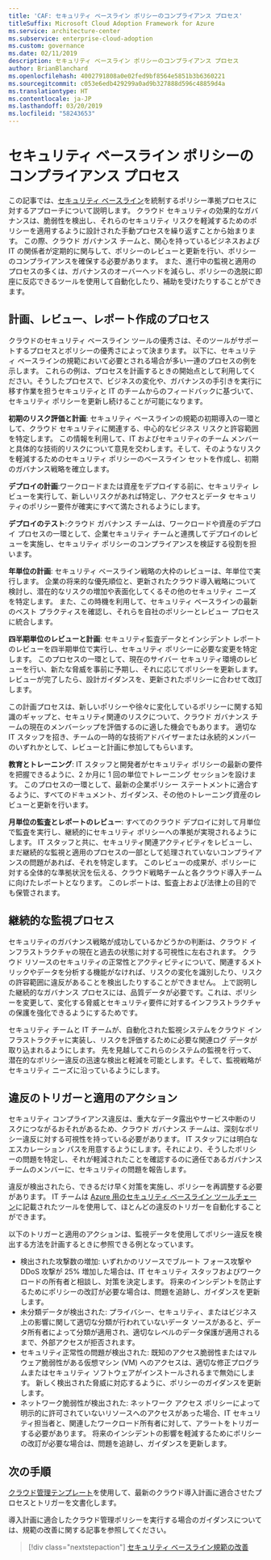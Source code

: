 ```yaml
---
title: 'CAF: セキュリティ ベースライン ポリシーのコンプライアンス プロセス'
titleSuffix: Microsoft Cloud Adoption Framework for Azure
ms.service: architecture-center
ms.subservice: enterprise-cloud-adoption
ms.custom: governance
ms.date: 02/11/2019
description: セキュリティ ベースライン ポリシーのコンプライアンス プロセス
author: BrianBlanchard
ms.openlocfilehash: 4002791808a0e02fed9bf8564e5851b3b6360221
ms.sourcegitcommit: c053e6edb429299a0ad9b327888d596c48859d4a
ms.translationtype: HT
ms.contentlocale: ja-JP
ms.lasthandoff: 03/20/2019
ms.locfileid: "58243653"
---
```

# <a name="security-baseline-policy-compliance-processes"></a>セキュリティ ベースライン ポリシーのコンプライアンス プロセス

この記事では、[セキュリティ ベースライン](./overview.md)を統制するポリシー準拠プロセスに対するアプローチについて説明します。 クラウド セキュリティの効果的なガバナンスは、脆弱性を検出し、それらのセキュリティ リスクを軽減するためのポリシーを適用するように設計された手動プロセスを繰り返すことから始まります。 この際、クラウド ガバナンス チームと、関心を持っているビジネスおよび IT の関係者が定期的に関与して、ポリシーのレビューと更新を行い、ポリシーのコンプライアンスを確保する必要があります。 また、進行中の監視と適用のプロセスの多くは、ガバナンスのオーバーヘッドを減らし、ポリシーの逸脱に即座に反応できるツールを使用して自動化したり、補助を受けたりすることができます。

## <a name="planning-review-and-reporting-processes"></a>計画、レビュー、レポート作成のプロセス

クラウドのセキュリティ ベースライン ツールの優秀さは、そのツールがサポートするプロセスとポリシーの優秀さによって決まります。 以下に、セキュリティ ベースラインの規範において必要とされる場合が多い一連のプロセスの例を示します。 これらの例は、プロセスを計画するときの開始点として利用してください。そうしたプロセスで、ビジネスの変化や、ガバナンスの手引きを実行に移す作業を担うセキュリティと IT のチームからのフィードバックに基づいて、セキュリティ ポリシーを更新し続けることが可能になります。

**初期のリスク評価と計画**: セキュリティ ベースラインの規範の初期導入の一環として、クラウド セキュリティに関連する、中心的なビジネス リスクと許容範囲を特定します。 この情報を利用して、IT およびセキュリティのチーム メンバーと具体的な技術的リスクについて意見を交わします。そして、そのようなリスクを軽減するためのセキュリティ ポリシーのベースライン セットを作成し、初期のガバナンス戦略を確立します。

**デプロイの計画**:ワークロードまたは資産をデプロイする前に、セキュリティ レビューを実行して、新しいリスクがあれば特定し、アクセスとデータ セキュリティのポリシー要件が確実にすべて満たされるようにします。

**デプロイのテスト**:クラウド ガバナンス チームは、ワークロードや資産のデプロイ プロセスの一環として、企業セキュリティ チームと連携してデプロイのレビューを実施し、セキュリティ ポリシーのコンプライアンスを検証する役割を担います。

**年単位の計画**: セキュリティ ベースライン戦略の大枠のレビューは、年単位で実行します。 企業の将来的な優先順位と、更新されたクラウド導入戦略について検討し、潜在的なリスクの増加や表面化してくるその他のセキュリティ ニーズを特定します。 また、この時機を利用して、セキュリティ ベースラインの最新のベスト プラクティスを確認し、それらを自社のポリシーとレビュー プロセスに統合します。

**四半期単位のレビューと計画**: セキュリティ監査データとインシデント レポートのレビューを四半期単位で実行し、セキュリティ ポリシーに必要な変更を特定します。 このプロセスの一環として、現在のサイバー セキュリティ環境のレビューを行い、新たな脅威を事前に予期し、それに応じてポリシーを更新します。 レビューが完了したら、設計ガイダンスを、更新されたポリシーに合わせて改訂します。

この計画プロセスは、新しいポリシーや徐々に変化しているポリシーに関する知識のギャップと、セキュリティ関連のリスクについて、クラウド ガバナンス チームの現在のメンバーシップを評価するのに適した機会でもあります。 適切な IT スタッフを招き、チームの一時的な技術アドバイザーまたは永続的メンバーのいずれかとして、レビューと計画に参加してもらいます。

**教育とトレーニング**: IT スタッフと開発者がセキュリティ ポリシーの最新の要件を把握できるように、2 か月に 1 回の単位でトレーニング セッションを設けます。 このプロセスの一環として、最新の企業ポリシー ステートメントに適合するように、すべてのドキュメント、ガイダンス、その他のトレーニング資産のレビューと更新を行います。

**月単位の監査とレポートのレビュー**: すべてのクラウド デプロイに対して月単位で監査を実行し、継続的にセキュリティ ポリシーへの準拠が実現されるようにします。 IT スタッフと共に、セキュリティ関連アクティビティをレビューし、まだ継続的な監視と適用のプロセスの一部として処理されていないコンプライアンスの問題があれば、それを特定します。 このレビューの成果が、ポリシーに対する全体的な準拠状況を伝える、クラウド戦略チームと各クラウド導入チームに向けたレポートとなります。 このレポートは、監査上および法律上の目的でも保管されます。

## <a name="ongoing-monitoring-processes"></a>継続的な監視プロセス

セキュリティのガバナンス戦略が成功しているかどうかの判断は、クラウド インフラストラクチャの現在と過去の状態に対する可視性に左右されます。 クラウド リソースのセキュリティの正常性とアクティビティについて、関連するメトリックやデータを分析する機能がなければ、リスクの変化を識別したり、リスクの許容範囲に違反があることを検出したりすることができません。 上で説明した継続的なガバナンス プロセスには、品質データが必要です。これは、ポリシーを変更して、変化する脅威とセキュリティ要件に対するインフラストラクチャの保護を強化できるようにするためです。

セキュリティ チームと IT チームが、自動化された監視システムをクラウド インフラストラクチャに実装し、リスクを評価するために必要な関連ログ データが取り込まれるようにします。 先を見越してこれらのシステムの監視を行って、潜在的なポリシー違反の迅速な検出と軽減を可能とします。そして、監視戦略がセキュリティ ニーズに沿っているようにします。

## <a name="violation-triggers-and-enforcement-actions"></a>違反のトリガーと適用のアクション

セキュリティ コンプライアンス違反は、重大なデータ露出やサービス中断のリスクにつながるおそれがあるため、クラウド ガバナンス チームは、深刻なポリシー違反に対する可視性を持っている必要があります。 IT スタッフには明白なエスカレーション パスを用意するようにします。それにより、そうしたポリシーの問題を特定し、それが軽減されたことを確認するのに適任であるガバナンス チームのメンバーに、セキュリティの問題を報告します。  

違反が検出されたら、できるだけ早く対策を実施し、ポリシーを再調整する必要があります。 IT チームは [Azure 用のセキュリティ ベースライン ツールチェーン](toolchain.md)に記載されたツールを使用して、ほとんどの違反のトリガーを自動化することができます。

以下のトリガーと適用のアクションは、監視データを使用してポリシー違反を検出する方法を計画するときに参照できる例となっています。

- 検出された攻撃数の増加: いずれかのリソースでブルート フォース攻撃や DDoS 攻撃が 25% 増加した場合は、IT セキュリティ スタッフおよびワークロードの所有者と相談し、対策を決定します。 将来のインシデントを防止するためにポリシーの改訂が必要な場合は、問題を追跡し、ガイダンスを更新します。
- 未分類データが検出された: プライバシー、セキュリティ、またはビジネス上の影響に関して適切な分類が行われていないデータ ソースがあると、データ所有者によって分類が適用され、適切なレベルのデータ保護が適用されるまで、外部アクセスが拒否されます。
- セキュリティ正常性の問題が検出された: 既知のアクセス脆弱性またはマルウェア脆弱性がある仮想マシン (VM) へのアクセスは、適切な修正プログラムまたはセキュリティ ソフトウェアがインストールされるまで無効にします。 新しく検出された脅威に対応するように、ポリシーのガイダンスを更新します。
- ネットワーク脆弱性が検出された: ネットワーク アクセス ポリシーによって明示的に許可されていないリソースへのアクセスがあった場合、IT セキュリティ担当者と、関連したワークロード所有者に対して、アラートをトリガーする必要があります。 将来のインシデントの影響を軽減するためにポリシーの改訂が必要な場合は、問題を追跡し、ガイダンスを更新します。

## <a name="next-steps"></a>次の手順

[クラウド管理テンプレート](./template.md)を使用して、最新のクラウド導入計画に適合させたプロセスとトリガーを文書化します。

導入計画に適合したクラウド管理ポリシーを実行する場合のガイダンスについては、規範の改善に関する記事を参照してください。

> [!div class="nextstepaction"]
> [セキュリティ ベースライン規範の改善](./discipline-improvement.md)
